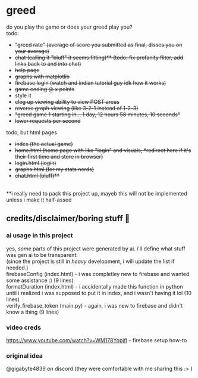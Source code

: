 # greed
do you play the game or does your greed play you? <br>
todo: 
- ~~"greed rate" (average of score you submitted as final, disses you on your average)~~
- ~~chat (calling it "bluff" it seems fitting)** (todo: fix profanity filter, add links back to and into chat)~~
- ~~help page~~
- ~~graphs with matplotlib~~
- ~~firebase login (watch and indian tutorial guy idk how it works)~~
- ~~game ending @ x points~~
- style it 
- ~~clog up viewing ability to view POST areas~~
- ~~reverse graph viewing (like 3-2-1 instead of 1-2-3)~~
- ~~"greed game 1 starting in... 1 day, 12 hours 58 minutes, 10 seconds"~~
- ~~lower requests per second~~

todo, but html pages
- ~~index (the actual game)~~
- ~~home.html (home page with like "login" and visuals, *redirect here if it's their first time and store in browser)~~
- ~~login.html (login)~~
- ~~graphs.html (for my stats nerds)~~
- ~~chat.html (bluff)**~~
<br>
**i really need to pack this project up, mayeb this will not be implemented unless i make it half-assed

## credits/disclaimer/boring stuff 🥀
### ai usage in this project
yes, _some_ parts of this project were generated by ai. i'll define what stuff was gen ai to be transparent: <br>
(since the project is still in _heavy_ development, i will update the list if needed.) <br>
firebaseConfig (index.html) - i was completley new to firebase and wanted some assistance :) (9 lines)<br> 
formatDuration (index.html) - i accidentally made this function in python until i realized i was supposed to put it in index, and i wasn't having it lol (10 lines) <br> 
verify_firebase_token (main.py) - again, i was new to firebase and didn't know a thing (9 lines) <br>
### video creds
https://www.youtube.com/watch?v=WM178YopjfI - firebase setup how-to <br>
### original idea
@gigabyte4839 on discord (they were comfortable with me sharing this :> )
